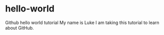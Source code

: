 # hello-world
Github hello world tutorial 
My name is Luke I am taking this tutorial to learn about GitHub.
